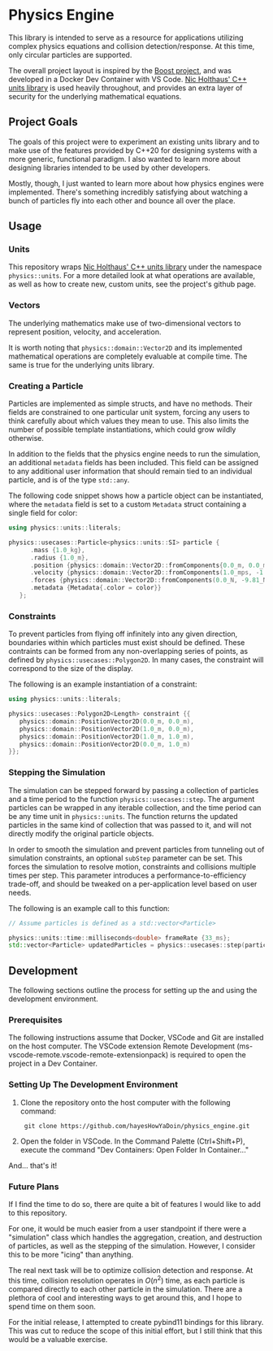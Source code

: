 # Physics Engine

This library is intended to serve as a resource for applications utilizing 
complex physics equations and collision detection/response. At this time, only 
circular particles are supported.

The overall project layout is inspired by the [Boost project][1], and was 
developed in a Docker Dev Container with VS Code.
[Nic Holthaus' C++ units library][2] is used heavily throughout, and provides 
an extra layer of security for the underlying mathematical equations.

## Project Goals

The goals of this project were to experiment an existing units library 
and to make use of the features provided by C++20 for designing systems with 
a more generic, functional paradigm. I also wanted to learn more about 
designing libraries intended to be used by other developers.

Mostly, though, I just wanted to learn more about how physics engines were 
implemented. There's something incredibly satisfying about watching a bunch of 
particles fly into each other and bounce all over the place.

## Usage

### Units

This repository wraps [Nic Holthaus' C++ units library][2] under the namespace 
`physics::units`. For a more detailed look at what operations are available, 
as well as how to create new, custom units, see the project's github page.

### Vectors

The underlying mathematics make use of two-dimensional vectors to represent 
position, velocity, and acceleration.

It is worth noting that `physics::domain::Vector2D` and its implemented 
mathematical operations are completely evaluable at compile time. The same is 
true for the underlying units library.

### Creating a Particle

Particles are implemented as simple structs, and have no methods. Their fields 
are constrained to one particular unit system, forcing any users to think 
carefully about which values they mean to use. This also limits the number of 
possible template instantiations, which could grow wildly otherwise.

In addition to the fields that the physics engine needs to run the simulation, 
an additional `metadata` fields has been included. This field can be assigned 
to any additional user information that should remain tied to an individual 
particle, and is of the type `std::any`.

The following code snippet shows how a particle object can be instantiated, 
where the `metadata` field is set to a custom `Metadata` struct containing a 
single field for color:

```cpp
using physics::units::literals;

physics::usecases::Particle<physics::units::SI> particle {
      .mass {1.0_kg},
      .radius {1.0_m},
      .position {physics::domain::Vector2D::fromComponents{0.0_m, 0.0_m}},
      .velocity {physics::domain::Vector2D::fromComponents(1.0_mps, -1.0_mps)},
      .forces {physics::domain::Vector2D::fromComponents(0.0_N, -9.81_N)},
      .metadata {Metadata{.color = color}}
   };
```

### Constraints

To prevent particles from flying off infinitely into any given direction, 
boundaries within which particles must exist should be defined. These 
contraints can be formed from any non-overlapping series of points, as 
defined by `physics::usecases::Polygon2D`. In many cases, the constraint will 
correspond to the size of the display.

The following is an example instantiation of a constraint:

```cpp
using physics::units::literals;

physics::usecases::Polygon2D<Length> constraint {{
   physics::domain::PositionVector2D(0.0_m, 0.0_m),
   physics::domain::PositionVector2D(1.0_m, 0.0_m),
   physics::domain::PositionVector2D(1.0_m, 1.0_m),
   physics::domain::PositionVector2D(0.0_m, 1.0_m)
}};
```

### Stepping the Simulation

The simulation can be stepped forward by passing a collection of particles and 
a time period to the function `physics::usecases::step`. The argument particles 
can be wrapped in any iterable collection, and the time period can be any time 
unit in `physics::units`. The function returns the updated particles in the 
same kind of collection that was passed to it, and will not directly modify the 
original particle objects.

In order to smooth the simulation and prevent particles from tunneling out of 
simulation constraints, an optional `subStep` parameter can be set. This 
forces the simulation to resolve motion, constraints and collisions multiple 
times per step. This parameter introduces a performance-to-efficiency trade-off, 
and should be tweaked on a per-application level based on user needs.

The following is an example call to this function:

```cpp
// Assume particles is defined as a std::vector<Particle>

physics::units::time::milliseconds<double> frameRate {33_ms};
std::vector<Particle> updatedParticles = physics::usecases::step(particles, constraint, frameRate);
```

## Development

The following sections outline the process for setting up the and using the 
development environment.

### Prerequisites

The following instructions assume that Docker, VSCode and Git are installed on 
the host computer. The VSCode extension Remote Development 
(ms-vscode-remote.vscode-remote-extensionpack) is required to open the project 
in a Dev Container. 

### Setting Up The Development Environment

1) Clone the repository onto the host computer with the following command:
   ```
    git clone https://github.com/hayesHowYaDoin/physics_engine.git
   ```
2) Open the folder in VSCode. In the Command Palette (Ctrl+Shift+P), execute 
the command "Dev Containers: Open Folder In Container..."

And... that's it!

### Future Plans

If I find the time to do so, there are quite a bit of features I would like to 
add to this repository.

For one, it would be much easier from a user standpoint  if there were a 
"simulation" class which handles the aggregation, creation, and destruction of 
particles, as well as the stepping of the simulation. However, I consider this 
to be more "icing" than anything.

The real next task will be to optimize collision detection and response. At 
this time, collision resolution operates in $O(n^2)$ time, as each particle is 
compared directly to each other particle in the simulation. There are a 
plethora of cool and interesting ways to get around this, and I hope to spend 
time on them soon.

For the initial release, I attempted to create pybind11 bindings for this 
library. This was cut to reduce the scope of this initial effort, but I still 
think that this would be a valuable exercise.

[1]: https://github.com/boostorg/boost
[2]: https://github.com/nholthaus/units
